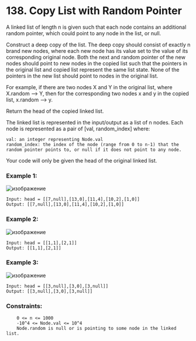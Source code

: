 # 138. Copy List with Random Pointer

A linked list of length n is given such that each node contains an additional random pointer, which could point to any node in the list, or null.

Construct a deep copy of the list. The deep copy should consist of exactly n brand new nodes, where each new node has its value set to the value of its corresponding original node. Both the next and random pointer of the new nodes should point to new nodes in the copied list such that the pointers in the original list and copied list represent the same list state. None of the pointers in the new list should point to nodes in the original list.

For example, if there are two nodes X and Y in the original list, where X.random --> Y, then for the corresponding two nodes x and y in the copied list, x.random --> y.

Return the head of the copied linked list.

The linked list is represented in the input/output as a list of n nodes. Each node is represented as a pair of [val, random_index] where:

    val: an integer representing Node.val
    random_index: the index of the node (range from 0 to n-1) that the random pointer points to, or null if it does not point to any node.

Your code will only be given the head of the original linked list.

 

### Example 1:
![изображение](https://user-images.githubusercontent.com/38793933/157996164-e33a8837-7c4b-4b3f-b1ca-603307fe7ae3.png)

```
Input: head = [[7,null],[13,0],[11,4],[10,2],[1,0]]
Output: [[7,null],[13,0],[11,4],[10,2],[1,0]]
```
### Example 2:
![изображение](https://user-images.githubusercontent.com/38793933/157996172-e009b2d8-654e-4c32-a846-72cca3ea913f.png)

```
Input: head = [[1,1],[2,1]]
Output: [[1,1],[2,1]]
```
### Example 3:
![изображение](https://user-images.githubusercontent.com/38793933/157996177-0abebb05-3757-46a4-b027-d4803b84aa3a.png)

```
Input: head = [[3,null],[3,0],[3,null]]
Output: [[3,null],[3,0],[3,null]]
```
 

### Constraints:
```
    0 <= n <= 1000
    -10^4 <= Node.val <= 10^4
    Node.random is null or is pointing to some node in the linked list.
```
